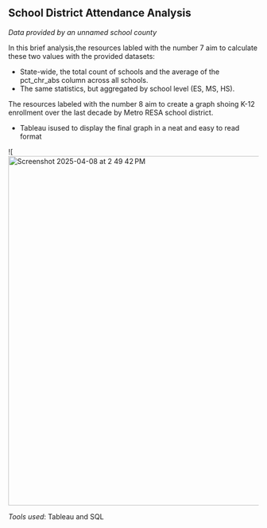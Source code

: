 ## School District Attendance Analysis

_Data provided by an unnamed school county_

In this brief analysis,the resources labled with the number 7 aim to calculate these two values with the provided datasets:
- State-wide, the total count of schools and the average of the pct_chr_abs column across all schools.
- The same statistics, but aggregated by school level (ES, MS, HS).

The resources labeled with the number 8 aim to create a graph shoing K-12 enrollment over the last decade by Metro RESA school district.
- Tableau isused to display the final graph in a neat and easy to read format

![<img width="702" alt="Screenshot 2025-04-08 at 2 49 42 PM" src="https://github.com/user-attachments/assets/05b6c2b1-95a5-4163-94f3-ba98c58a473d" />


_Tools used_:
Tableau and SQL
